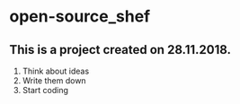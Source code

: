 # open-source_shef

## This is a project created on 28.11.2018.

1. Think about ideas
2. Write them down
3. Start coding

